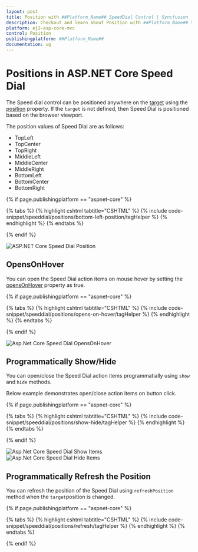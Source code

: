 ```yaml
---
layout: post
title: Position with ##Platform_Name## SpeedDial Control | Syncfusion
description: Checkout and learn about Position with ##Platform_Name## SpeedDial control of Syncfusion Essential JS 2 and more details.
platform: ej2-asp-core-mvc
control: Position
publishingplatform: ##Platform_Name##
documentation: ug
---
```


# Positions in ASP.NET Core Speed Dial

The Speed dial control can be positioned anywhere on the [target](https://help.syncfusion.com/cr/aspnetcore-js2/Syncfusion.EJ2.Buttons.SpeedDial.html#Syncfusion_EJ2_Buttons_SpeedDial_Target) using the [position](https://help.syncfusion.com/cr/aspnetcore-js2/Syncfusion.EJ2.Buttons.SpeedDial.html#Syncfusion_EJ2_Buttons_SpeedDial_Position) property. If the `target` is not defined, then Speed Dial is positioned based on the browser viewport.

The position values of Speed Dial are as follows:
* TopLeft
* TopCenter
* TopRight
* MiddleLeft
* MiddleCenter
* MiddleRight
* BottomLeft
* BottomCenter
* BottomRight

{% if page.publishingplatform == "aspnet-core" %}

{% tabs %}
{% highlight cshtml tabtitle="CSHTML" %}
{% include code-snippet/speeddial/positions/bottom-left-position/tagHelper %}
{% endhighlight %}
{% endtabs %}

{% endif %}

![ASP.NET Core Speed Dial Position](./images/SDPosition.png)

## OpensOnHover

You can open the Speed Dial action items on mouse hover by setting the [opensOnHover](https://help.syncfusion.com/cr/aspnetcore-js2/Syncfusion.EJ2.Buttons.SpeedDial.html#Syncfusion_EJ2_Buttons_SpeedDial_OpensOnHover) property as true.

{% if page.publishingplatform == "aspnet-core" %}

{% tabs %}
{% highlight cshtml tabtitle="CSHTML" %}
{% include code-snippet/speeddial/positions/opens-on-hover/tagHelper %}
{% endhighlight %}
{% endtabs %}

{% endif %}

![Asp.Net Core Speed Dial OpensOnHover](images/SDItemOnly.png)

## Programmatically Show/Hide

You can open/close the Speed Dial action items programmatially using `show` and 
`hide` methods.

Below example demonstrates open/close action items on button click.

{% if page.publishingplatform == "aspnet-core" %}

{% tabs %}
{% highlight cshtml tabtitle="CSHTML" %}
{% include code-snippet/speeddial/positions/show-hide/tagHelper %}
{% endhighlight %}
{% endtabs %}

{% endif %}

![Asp.Net Core Speed Dial Show Items](images/SDShow.png)
![Asp.Net Core Speed Dial Hide Items](images/SDHide.png)

## Programmatically Refresh the Position

You can refresh the position of the Speed Dial using `refreshPosition` method when the `target`position is changed.

{% if page.publishingplatform == "aspnet-core" %}

{% tabs %}
{% highlight cshtml tabtitle="CSHTML" %}
{% include code-snippet/speeddial/positions/refresh/tagHelper %}
{% endhighlight %}
{% endtabs %}

{% endif %}